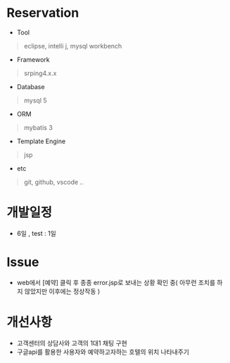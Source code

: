# Reservation

- Tool
> eclipse, intelli j, mysql workbench

- Framework
> srping4.x.x

- Database
> mysql 5

- ORM
> mybatis 3

- Template Engine
> jsp

- etc
> git, github, vscode ..

# 개발일정
- 6일 , test : 1일

# Issue
- web에서 [예약] 클릭 후 종종 error.jsp로 보내는 상황 확인 중( 아무런 조치를 하지 않았지만 이후에는 정상작동 )

# 개선사항
- 고객센터의 상담사와 고객의 1대1 채팅 구현
- 구글api를 활용한 사용자와 예약하고자하는 호텔의 위치 나타내주기
